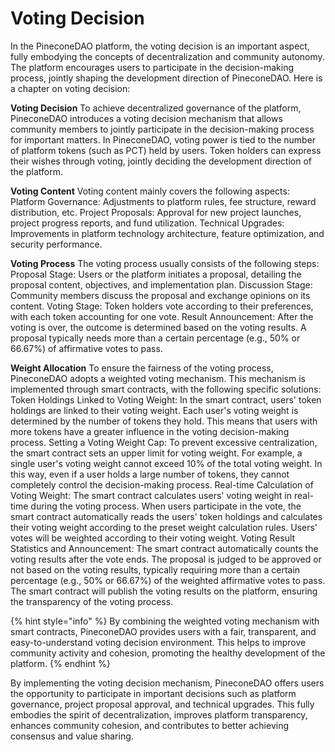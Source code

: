 # Voting Decision

In the PineconeDAO platform, the voting decision is an important aspect, fully embodying the concepts of decentralization and community autonomy. The platform encourages users to participate in the decision-making process, jointly shaping the development direction of PineconeDAO. Here is a chapter on voting decision:

**Voting Decision** To achieve decentralized governance of the platform, PineconeDAO introduces a voting decision mechanism that allows community members to jointly participate in the decision-making process for important matters. In PineconeDAO, voting power is tied to the number of platform tokens (such as PCT) held by users. Token holders can express their wishes through voting, jointly deciding the development direction of the platform.

**Voting Content** Voting content mainly covers the following aspects: Platform Governance: Adjustments to platform rules, fee structure, reward distribution, etc. Project Proposals: Approval for new project launches, project progress reports, and fund utilization. Technical Upgrades: Improvements in platform technology architecture, feature optimization, and security performance.

**Voting Process** The voting process usually consists of the following steps: Proposal Stage: Users or the platform initiates a proposal, detailing the proposal content, objectives, and implementation plan. Discussion Stage: Community members discuss the proposal and exchange opinions on its content. Voting Stage: Token holders vote according to their preferences, with each token accounting for one vote. Result Announcement: After the voting is over, the outcome is determined based on the voting results. A proposal typically needs more than a certain percentage (e.g., 50% or 66.67%) of affirmative votes to pass.

**Weight Allocation** To ensure the fairness of the voting process, PineconeDAO adopts a weighted voting mechanism. This mechanism is implemented through smart contracts, with the following specific solutions: Token Holdings Linked to Voting Weight: In the smart contract, users' token holdings are linked to their voting weight. Each user's voting weight is determined by the number of tokens they hold. This means that users with more tokens have a greater influence in the voting decision-making process. Setting a Voting Weight Cap: To prevent excessive centralization, the smart contract sets an upper limit for voting weight. For example, a single user's voting weight cannot exceed 10% of the total voting weight. In this way, even if a user holds a large number of tokens, they cannot completely control the decision-making process. Real-time Calculation of Voting Weight: The smart contract calculates users' voting weight in real-time during the voting process. When users participate in the vote, the smart contract automatically reads the users' token holdings and calculates their voting weight according to the preset weight calculation rules. Users' votes will be weighted according to their voting weight. Voting Result Statistics and Announcement: The smart contract automatically counts the voting results after the vote ends. The proposal is judged to be approved or not based on the voting results, typically requiring more than a certain percentage (e.g., 50% or 66.67%) of the weighted affirmative votes to pass. The smart contract will publish the voting results on the platform, ensuring the transparency of the voting process.

{% hint style="info" %}
By combining the weighted voting mechanism with smart contracts, PineconeDAO provides users with a fair, transparent, and easy-to-understand voting decision environment. This helps to improve community activity and cohesion, promoting the healthy development of the platform.
{% endhint %}

By implementing the voting decision mechanism, PineconeDAO offers users the opportunity to participate in important decisions such as platform governance, project proposal approval, and technical upgrades. This fully embodies the spirit of decentralization, improves platform transparency, enhances community cohesion, and contributes to better achieving consensus and value sharing.
